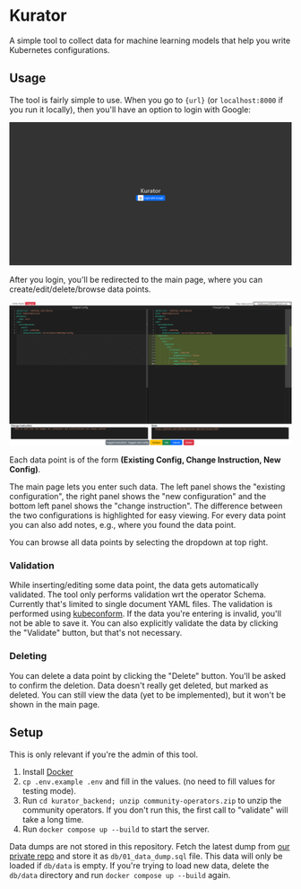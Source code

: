 # Kurator

A simple tool to collect data for machine learning models that help you write Kubernetes configurations.

## Usage

The tool is fairly simple to use. When you go to `{url}` (or `localhost:8000` if you run it locally), then you'll have an option to login with Google:

![Login](./images/Login%20page.png)

After you login, you'll be redirected to the main page, where you can create/edit/delete/browse data points.

![Main page](./images/Main%20page.png)

Each data point is of the form **(Existing Config, Change Instruction, New Config)**.

The main page lets you enter such data. The left panel shows the "existing configuration", the right panel shows the "new configuration" and the bottom left panel shows the "change instruction". The difference between the two configurations is highlighted for easy viewing. For every data point you can also add notes, e.g., where you found the data point.

You can browse all data points by selecting the dropdown at top right.

### Validation

While inserting/editing some data point, the data gets automatically validated. The tool only performs validation wrt the operator Schema. Currently that's limited to single document YAML files. The validation is performed using [kubeconform](https://github.com/yannh/kubeconform). If the data you're entering is invalid, you'll not be able to save it. You can also explicitly validate the data by clicking the "Validate" button, but that's not necessary.

### Deleting

You can delete a data point by clicking the "Delete" button. You'll be asked to confirm the deletion. Data doesn't really get deleted, but marked as deleted. You can still view the data (yet to be implemented), but it won't be shown in the main page.

## Setup

This is only relevant if you're the admin of this tool.

1. Install [Docker](https://docs.docker.com/install/)
2. `cp .env.example .env` and fill in the values. (no need to fill values for testing mode).
3. Run `cd kurator_backend; unzip community-operators.zip` to unzip the community operators. If you don't run this, the first call to "validate" will take a long time.
4. Run `docker compose up --build` to start the server.

Data dumps are not stored in this repository. Fetch the latest dump from [our private repo](https://github.com/xlab-uiuc/ml4conf/tree/master/data) and store it as `db/01_data_dump.sql` file. This data will only be loaded if `db/data` is empty. If you're trying to load new data, delete the `db/data` directory and run `docker compose up --build` again.
